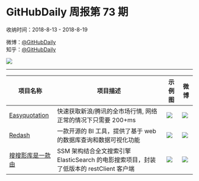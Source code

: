 # GitHubDaily 周报第 73 期

收纳时间：2018-8-13 - 2018-8-19

微博：[@GitHubDaily](https://weibo.com/GitHubDaily)    
知乎：[@GitHubDaily](https://www.zhihu.com/people/githubdaily)

![](https://raw.githubusercontent.com/GitHubDaily/GitHubDaily/master/assets/weixin.png)

---

项目名称 | 项目描述 | 示例图 | 微博
--- | --- | --- | ---
[Easyquotation](status.github_url) | 快速获取新浪/腾讯的全市场行情, 网络正常的情况下只需要 200+ms | ![](http://wx3.sinaimg.cn/large/006fiYtfly1fubvi5fn89j314f8w7kjm.jpg) | [![](https://raw.githubusercontent.com/GitHubDaily/GitHubDaily/master/assets/sina_logo.png)](https://weibo.com/5722964389/GvagSAn0o)
[Redash](status.github_url) | 一款开源的 BI 工具，提供了基于 web 的数据库查询和数据可视化功能 | ![](http://wx3.sinaimg.cn/large/006fiYtfgy1fuarkn3i1mg315o0rsdrm.gif) | [![](https://raw.githubusercontent.com/GitHubDaily/GitHubDaily/master/assets/sina_logo.png)](https://weibo.com/5722964389/GuRpTeDO1)
[搜搜影库是一款由](status.github_url) | SSM 架构结合全文搜索引擎 ElasticSearch 的电影搜索项目，封装了低版本的 restClient 客户端 | ![](http://wx2.sinaimg.cn/large/006fiYtfly1fu9niu0hqvj31kw42xb2b.jpg) | [![](https://raw.githubusercontent.com/GitHubDaily/GitHubDaily/master/assets/sina_logo.png)](https://weibo.com/5722964389/GuHZo3H9e)
